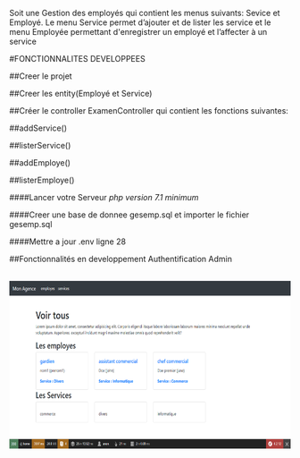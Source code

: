 Soit une Gestion des employés qui contient les menus suivants: Sevice et Employé.
Le menu Service permet d’ajouter et de lister les service et le menu Employée permettant d'enregistrer un employé  et l’affecter à un service

#FONCTIONNALITES DEVELOPPEES

##Creer le projet

##Creer les entity(Employé et Service)

##Créer le controller ExamenController qui contient les fonctions suivantes: 

##addService()

##listerService()

##addEmploye()

##listerEmploye()

####Lancer votre Serveur *php version 7.1 minimum*

####Creer une base de donnee gesemp.sql et importer le fichier gesemp.sql

####Mettre a jour .env ligne 28

##Fonctionnalités en developpement Authentification Admin


<br>
<img height="300" src="src/images/1.png">
<br>